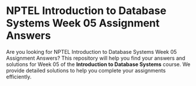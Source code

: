 # NPTEL Introduction to Database Systems Week 05 Assignment Answers

Are you looking for NPTEL Introduction to Database Systems Week 05 Assignment Answers? This repository will help you find your answers and solutions for Week 05 of the **Introduction to Database Systems** course. We provide detailed solutions to help you complete your assignments efficiently.